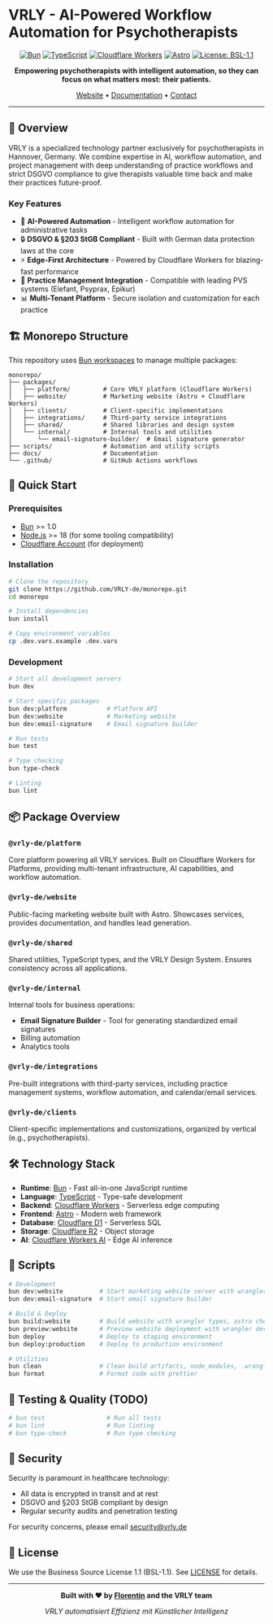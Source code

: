 # VRLY - AI-Powered Workflow Automation for Psychotherapists

<div align="center">

[![Bun](https://img.shields.io/badge/Bun-1.0+-black?logo=bun&logoColor=white)](https://bun.sh)
[![TypeScript](https://img.shields.io/badge/TypeScript-5.0+-blue?logo=typescript&logoColor=white)](https://www.typescriptlang.org/)
[![Cloudflare Workers](https://img.shields.io/badge/Cloudflare-Workers-orange?logo=cloudflare&logoColor=white)](https://workers.cloudflare.com/)
[![Astro](https://img.shields.io/badge/Astro-4.0+-purple?logo=astro&logoColor=white)](https://astro.build/)
[![License: BSL-1.1](https://img.shields.io/badge/License-BSL%201.1-blue)](LICENSE)

**Empowering psychotherapists with intelligent automation, so they can focus on what matters most: their patients.**

[Website](https://vrly.de) • [Documentation](docs/) • [Contact](mailto:info@vrly.de)

</div>

---

## 🎯 Overview

VRLY is a specialized technology partner exclusively for psychotherapists in Hannover, Germany. We combine expertise in AI, workflow automation, and project management with deep understanding of practice workflows and strict DSGVO compliance to give therapists valuable time back and make their practices future-proof.

### Key Features

- 🤖 **AI-Powered Automation** - Intelligent workflow automation for administrative tasks
- 🔒 **DSGVO & §203 StGB Compliant** - Built with German data protection laws at the core
- ⚡ **Edge-First Architecture** - Powered by Cloudflare Workers for blazing-fast performance
- 🏥 **Practice Management Integration** - Compatible with leading PVS systems (Elefant, Psyprax, Epikur)
- 📊 **Multi-Tenant Platform** - Secure isolation and customization for each practice

## 🏗️ Monorepo Structure

This repository uses [Bun workspaces](https://bun.sh/docs/install/workspaces) to manage multiple packages:

```text
monorepo/
├── packages/
│   ├── platform/         # Core VRLY platform (Cloudflare Workers)
│   ├── website/          # Marketing website (Astro + Cloudflare Workers)
│   ├── clients/          # Client-specific implementations
│   ├── integrations/     # Third-party service integrations
│   ├── shared/           # Shared libraries and design system
│   └── internal/         # Internal tools and utilities
│       └── email-signature-builder/  # Email signature generator
├── scripts/              # Automation and utility scripts
├── docs/                 # Documentation
└── .github/              # GitHub Actions workflows
```

## 🚀 Quick Start

### Prerequisites

- [Bun](https://bun.sh) >= 1.0
- [Node.js](https://nodejs.org/) >= 18 (for some tooling compatibility)
- [Cloudflare Account](https://dash.cloudflare.com/sign-up) (for deployment)

### Installation

```bash
# Clone the repository
git clone https://github.com/VRLY-de/monorepo.git
cd monorepo

# Install dependencies
bun install

# Copy environment variables
cp .dev.vars.example .dev.vars
```

### Development

```bash
# Start all development servers
bun dev

# Start specific packages
bun dev:platform           # Platform API
bun dev:website            # Marketing website
bun dev:email-signature    # Email signature builder

# Run tests
bun test

# Type checking
bun type-check

# Linting
bun lint
```

## 📦 Package Overview

### `@vrly-de/platform`

Core platform powering all VRLY services. Built on Cloudflare Workers for Platforms, providing multi-tenant infrastructure, AI capabilities, and workflow automation.

### `@vrly-de/website`

Public-facing marketing website built with Astro. Showcases services, provides documentation, and handles lead generation.

### `@vrly-de/shared`

Shared utilities, TypeScript types, and the VRLY Design System. Ensures consistency across all applications.

### `@vrly-de/internal`

Internal tools for business operations:

- **Email Signature Builder** - Tool for generating standardized email signatures
- Billing automation
- Analytics tools

### `@vrly-de/integrations`

Pre-built integrations with third-party services, including practice management systems, workflow automation, and calendar/email services.

### `@vrly-de/clients`

Client-specific implementations and customizations, organized by vertical (e.g., psychotherapists).

## 🛠️ Technology Stack

- **Runtime**: [Bun](https://bun.sh) - Fast all-in-one JavaScript runtime
- **Language**: [TypeScript](https://www.typescriptlang.org/) - Type-safe development
- **Backend**: [Cloudflare Workers](https://workers.cloudflare.com/) - Serverless edge computing
- **Frontend**: [Astro](https://astro.build/) - Modern web framework
- **Database**: [Cloudflare D1](https://developers.cloudflare.com/d1/) - Serverless SQL
- **Storage**: [Cloudflare R2](https://developers.cloudflare.com/r2/) - Object storage
- **AI**: [Cloudflare Workers AI](https://developers.cloudflare.com/workers-ai/) - Edge AI inference

## 📝 Scripts

```bash
# Development
bun dev:website          # Start marketing website server with wrangler types and astro dev
bun dev:email-signature  # Start email signature builder

# Build & Deploy
bun build:website        # Build website with wrangler types, astro check, and astro build
bun preview:website      # Preview website deployment with wrangler dev
bun deploy               # Deploy to staging environment
bun deploy:production    # Deploy to production environment

# Utilities
bun clean                # Clean build artifacts, node_modules, .wrangler, and .astro
bun format               # Format code with prettier
```

## 🧪 Testing & Quality (TODO)

```bash
# bun test                 # Run all tests
# bun lint                 # Run linting
# bun type-check           # Run type checking
```

## 🔐 Security

Security is paramount in healthcare technology:

- All data is encrypted in transit and at rest
- DSGVO and §203 StGB compliant by design
- Regular security audits and penetration testing

For security concerns, please email security@vrly.de

## 📄 License

We use the Business Source License 1.1 (BSL-1.1). See [LICENSE](LICENSE) for details.

---

<div align="center">

**Built with ❤️ by [Florentin](https://github.com/florentin) and the VRLY team**

_VRLY automatisiert Effizienz mit Künstlicher Intelligenz_

</div>
